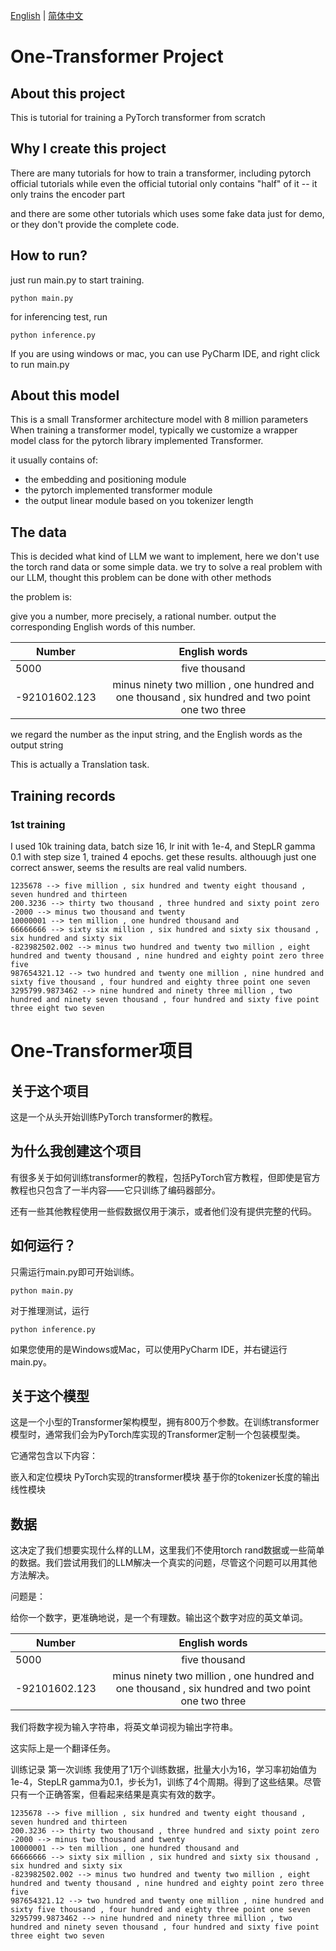[English](#One-Transformer) | [简体中文](#One-Transformer)
# One-Transformer Project

## About this project
This is tutorial for training a PyTorch transformer from scratch

## Why I create this project
There are many tutorials for how to train a transformer, including pytorch official tutorials
while even the official tutorial only contains "half" of it -- it only trains the encoder part

and there are some other tutorials which uses some fake data just for demo, or they don't provide the complete code.

## How to run?
just run main.py to start training.

```
python main.py
```

for inferencing test, run
```
python inference.py
```
If you are using windows or mac, you can use PyCharm IDE, and right click to run main.py

## About this model
This is a small Transformer architecture model with 8 million parameters
When training a transformer model, typically we customize a wrapper model class for the pytorch library implemented Transformer.

it usually contains of:
- the embedding and positioning module
- the pytorch implemented transformer module
- the output linear module based on you tokenizer length


## The data
This is decided what kind of LLM we want to implement, here we don't use the torch rand data
or some simple data. we try to solve a real problem with our LLM, thought this problem can be done with other methods

the problem is:

give you a number, more precisely, a rational number. output the corresponding English words of this number.

| Number   |      English words      |
|----------|:-------------:|
| 5000 |  five thousand |
| -92101602.123 |  minus ninety two million , one hundred and one thousand , six hundred and two point one two three |

we regard the number as the input string, and the English words as the output string

This is actually a Translation task.



## Training records

### 1st training
I used 10k training data, batch size 16, lr init with 1e-4, and StepLR gamma 0.1 with step size 1, trained 4 epochs. get these results. althouugh just one correct answer, seems the results are real valid numbers.

```
1235678 --> five million , six hundred and twenty eight thousand , seven hundred and thirteen
200.3236 --> thirty two thousand , three hundred and sixty point zero
-2000 --> minus two thousand and twenty
10000001 --> ten million , one hundred thousand and
66666666 --> sixty six million , six hundred and sixty six thousand , six hundred and sixty six
-823982502.002 --> minus two hundred and twenty two million , eight hundred and twenty thousand , nine hundred and eighty point zero three five
987654321.12 --> two hundred and twenty one million , nine hundred and sixty five thousand , four hundred and eighty three point one seven
3295799.9873462 --> nine hundred and ninety three million , two hundred and ninety seven thousand , four hundred and sixty five point three eight two seven
```



# One-Transformer项目

## 关于这个项目
这是一个从头开始训练PyTorch transformer的教程。

## 为什么我创建这个项目
有很多关于如何训练transformer的教程，包括PyTorch官方教程，但即使是官方教程也只包含了一半内容——它只训练了编码器部分。

还有一些其他教程使用一些假数据仅用于演示，或者他们没有提供完整的代码。

## 如何运行？
只需运行main.py即可开始训练。

```
python main.py
```

对于推理测试，运行
```
python inference.py
```
如果您使用的是Windows或Mac，可以使用PyCharm IDE，并右键运行main.py。

## 关于这个模型
这是一个小型的Transformer架构模型，拥有800万个参数。在训练transformer模型时，通常我们会为PyTorch库实现的Transformer定制一个包装模型类。

它通常包含以下内容：

嵌入和定位模块
PyTorch实现的transformer模块
基于你的tokenizer长度的输出线性模块

## 数据
这决定了我们想要实现什么样的LLM，这里我们不使用torch rand数据或一些简单的数据。我们尝试用我们的LLM解决一个真实的问题，尽管这个问题可以用其他方法解决。

问题是：

给你一个数字，更准确地说，是一个有理数。输出这个数字对应的英文单词。

| Number   |      English words      |
|----------|:-------------:|
| 5000 |  five thousand |
| -92101602.123 |  minus ninety two million , one hundred and one thousand , six hundred and two point one two three |

我们将数字视为输入字符串，将英文单词视为输出字符串。

这实际上是一个翻译任务。

训练记录
第一次训练
我使用了1万个训练数据，批量大小为16，学习率初始值为1e-4，StepLR gamma为0.1，步长为1，训练了4个周期。得到了这些结果。尽管只有一个正确答案，但看起来结果是真实有效的数字。

```
1235678 --> five million , six hundred and twenty eight thousand , seven hundred and thirteen
200.3236 --> thirty two thousand , three hundred and sixty point zero
-2000 --> minus two thousand and twenty
10000001 --> ten million , one hundred thousand and
66666666 --> sixty six million , six hundred and sixty six thousand , six hundred and sixty six
-823982502.002 --> minus two hundred and twenty two million , eight hundred and twenty thousand , nine hundred and eighty point zero three five
987654321.12 --> two hundred and twenty one million , nine hundred and sixty five thousand , four hundred and eighty three point one seven
3295799.9873462 --> nine hundred and ninety three million , two hundred and ninety seven thousand , four hundred and sixty five point three eight two seven
```

